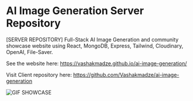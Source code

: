 # AI Image Generation Server Repository

[SERVER REPOSITORY] Full-Stack AI Image Generation and community showcase website using React, MongoDB, Express, Tailwind, Cloudinary, OpenAI, File-Saver.

See the website here: https://vashakmadze.github.io/ai-image-generation/
 
Visit Client repository here: https://github.com/Vashakmadze/ai-image-generation

![GIF SHOWCASE](https://github.com/Vashakmadze/ai-image-generation-server/blob/main/generator.gif "WEBSITE SHOWCASE")
